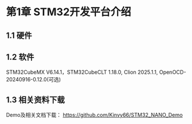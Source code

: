 # 第1章 STM32开发平台介绍

## 1.1 硬件

## 1.2 软件
STM32CubeMX V6.14.1，STM32CubeCLT 1.18.0,  Clion 2025.1.1, OpenOCD-20240916-0.12.0(可选)

## 1.3 相关资料下载
Demo及相关文档下载： https://github.com/Kinvy66/STM32_NANO_Demo
